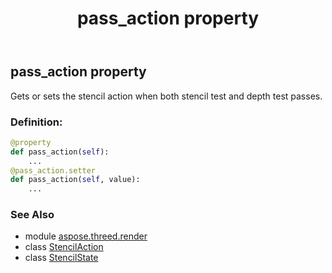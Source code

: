 ﻿---
title: pass_action property
second_title: Aspose.3D for Python via .NET API References
description: 
type: docs
weight: 60
url: /python-net/aspose.threed.render/stencilstate/pass_action/
is_root: false
---

## pass_action property


Gets or sets the stencil action when both stencil test and depth test passes.
### Definition:
```python
@property
def pass_action(self):
    ...
@pass_action.setter
def pass_action(self, value):
    ...
```

### See Also
* module [aspose.threed.render](../../)
* class [StencilAction](/3d/python-net/aspose.threed.render/stencilaction)
* class [StencilState](/3d/python-net/aspose.threed.render/stencilstate)
